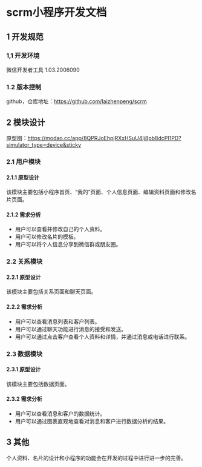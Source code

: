 
# scrm小程序开发文档
## 1 开发规范
### 1,1 开发环境
微信开发者工具 1.03.2006090
### 1.2 版本控制
github，仓库地址：https://github.com/laizhenpeng/scrm
## 2 模块设计
原型图：https://modao.cc/app/8QPRJoEhpjRXxHSuU4Ij8pb8dcPI1PD?simulator_type=device&sticky
### 2.1 用户模块
#### 2.1.1 原型设计
该模块主要包括小程序首页、“我的”页面、个人信息页面、编辑资料页面和修改名片页面。
#### 2.1.2 需求分析
* 用户可以查看并修改自己的个人资料。
* 用户可以修改名片的模板。
* 用户可以将个人信息分享到微信群或朋友圈。
### 2.2 关系模块
#### 2.2.1 原型设计
该模块主要包括关系页面和聊天页面。
#### 2.2.2 需求分析
* 用户可以查看消息列表和客户列表。
* 用户可以通过聊天功能进行消息的接受和发送。
* 用户可以通过点击客户查看个人资料和详情，并通过消息或电话进行联系。
### 2.3 数据模块
#### 2.3.1 原型设计
该模块主要包括数据页面。
#### 2.3.2 需求分析
* 用户可以查看消息和客户的数据统计。
* 用户可以通过图表直观地查看对消息和客户进行数据分析的结果。
## 3 其他
个人资料、名片的设计和小程序的功能会在开发的过程中进行进一步的完善。
